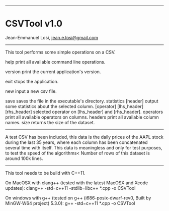 --------------------------------------------------

# CSVTool v1.0
Jean-Emmanuel Losi, jean.e.losi@gmail.com

--------------------------------------------------

This tool performs some simple operations on a CSV.

help                             print all available command line operations.

version                          print the current application's version.

exit                             stops the application.

new                              input a new csv file.

save                             saves the file in the executable's directory.
statistics [header]              output some statistics about the selected column.
[operator] [lhs_header] [rhs_header]   selected operator on [lhs_header] and [rhs_header].
operators                        print all available operators on columns.
headers                          print all available column names.
size                             returns the size of the dataset.

--------------------------------------------------

A test CSV has been included, this data is the daily prices of the AAPL stock during the last 35 years, where each column has been concatenated several time with itself.
This data is meaningless and only for test purposes, to test the speed of the algorithms<
Number of rows of this dataset is around 100k lines.

--------------------------------------------------

This tool needs to be build with C++11.

On MacOSX with clang++ (tested with the latest MacOSX and Xcode updates):
clang++ -std=c++11 -stdlib=libc++ *.cpp -o CSVTool

On windows with g++ (tested on g++ (i686-posix-dwarf-rev0, Built by MinGW-W64 project) 5.3.0):
g++ -std=c++11 *.cpp -o CSVTool
